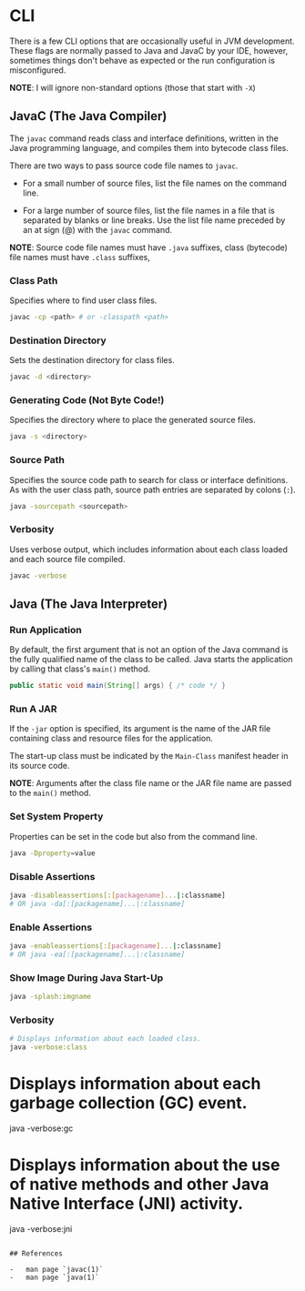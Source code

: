 # CLI

There is a few CLI options that are occasionally useful in JVM
development. These flags are normally passed to Java and JavaC by your
IDE, however, sometimes things don't behave as expected or the run
configuration is misconfigured.

**NOTE**: I will ignore non-standard options (those that start with
`-X`)

## JavaC (The Java Compiler)

The `javac` command reads class and interface definitions, written in
the Java programming language, and compiles them into bytecode class
files.

There are two ways to pass source code file names to `javac`.

-   For a small number of source files, list the file names on the
    command line.

-   For a large number of source files, list the file names in a file
    that is separated by blanks or line breaks. Use the list file name
    preceded by an at sign (@) with the `javac` command.

**NOTE**: Source code file names must have `.java` suffixes, class
(bytecode) file names must have `.class` suffixes,

### Class Path

Specifies where to find user class files.

``` sh
javac -cp <path> # or -classpath <path>
```

### Destination Directory

Sets the destination directory for class files.

``` sh
javac -d <directory>
```

### Generating Code (Not Byte Code!)

Specifies the directory where to place the generated source files.

``` sh
java -s <directory>
```

### Source Path

Specifies the source code path to search for class or interface
definitions. As with the user class path, source path entries are
separated by colons (`:`).

``` sh
java -sourcepath <sourcepath>
```

### Verbosity

Uses verbose output, which includes information about each class loaded
and each source file compiled.

``` sh
javac -verbose
```

## Java (The Java Interpreter)

### Run Application

By default, the first argument that is not an option of the Java command
is the fully qualified name of the class to be called. Java starts the
application by calling that class's `main()` method.

``` java
public static void main(String[] args) { /* code */ }
```

### Run A JAR

If the `-jar` option is specified, its argument is the name of the JAR
file containing class and resource files for the application.

The start-up class must be indicated by the `Main-Class` manifest header
in its source code.

**NOTE**: Arguments after the class file name or the JAR file name are
passed to the `main()` method.

### Set System Property

Properties can be set in the code but also from the command line.

``` sh
java -Dproperty=value
```

### Disable Assertions

``` sh
java -disableassertions[:[packagename]...|:classname]
# OR java -da[:[packagename]...|:classname]
```

### Enable Assertions

``` sh
java -enableassertions[:[packagename]...|:classname]
# OR java -ea[:[packagename]...|:classname]
```

### Show Image During Java Start-Up

``` sh
java -splash:imgname
```

### Verbosity

``` sh
# Displays information about each loaded class.
java -verbose:class
```

# Displays information about each garbage collection (GC) event.
java -verbose:gc

# Displays information about the use of native methods and other Java Native Interface (JNI) activity.
java -verbose:jni
```

## References

-   man page `javac(1)`
-   man page `java(1)`
